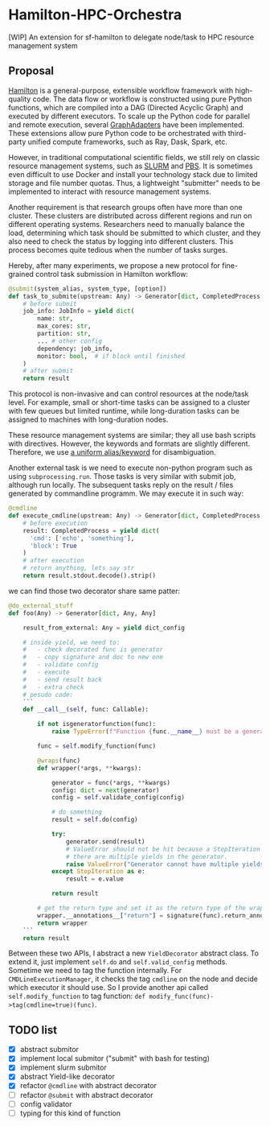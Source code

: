 # Hamilton-HPC-Orchestra
[WIP] An extension for sf-hamilton to delegate node/task to HPC resource management system

## Proposal
[Hamilton](https://hamilton.dagworks.io/en/latest/) is a general-purpose, extensible workflow framework with high-quality code. The data flow or workflow is constructed using pure Python functions, which are compiled into a DAG (Directed Acyclic Graph) and executed by different executors. To scale up the Python code for parallel and remote execution, several [GraphAdapters](https://hamilton.dagworks.io/en/latest/reference/graph-adapters/) have been implemented. These extensions allow pure Python code to be orchestrated with third-party unified compute frameworks, such as Ray, Dask, Spark, etc.

However, in traditional computational scientific fields, we still rely on classic resource management systems, such as [SLURM](https://slurm.schedmd.com/documentation.html) and [PBS](https://www.pbs.org/). It is sometimes even difficult to use Docker and install your technology stack due to limited storage and file number quotas. Thus, a lightweight "submitter" needs to be implemented to interact with resource management systems. 

Another requirement is that research groups often have more than one cluster. These clusters are distributed across different regions and run on different operating systems. Researchers need to manually balance the load, determining which task should be submitted to which cluster, and they also need to check the status by logging into different clusters. This process becomes quite tedious when the number of tasks surges.

Hereby, after many experiments, we propose a new protocol for fine-grained control task submission in Hamilton workflow:
```python
@submit(system_alias, system_type, [option])
def task_to_submite(upstream: Any) -> Generator[dict, CompletedProcess, Any]:
    # before submit
    job_info: JobInfo = yield dict(
        name: str,
        max_cores: str,
        partition: str,
        ... # other config
        dependency: job_info,
        monitor: bool,  # if block until finished
    )
    # after submit
    return result
```
This protocol is non-invasive and can control resources at the node/task level. For example, small or short-time tasks can be assigned to a cluster with few queues but limited runtime, while long-duration tasks can be assigned to machines with long-duration nodes.

These resource management systems are similar; they all use bash scripts with directives. However, the keywords and formats are slightly different. Therefore, we use [a uniform alias/keyword](https://github.com/pyiron/pysqa) for disambiguation.

Another external task is we need to execute non-python program such as using `subprocessing.run`. Those tasks is very similar with submit job, although run locally. The subsequent tasks reply on the result / files generated by commandline programm. We may execute it in such way:

```python
@cmdline
def execute_cmdline(upstream: Any) -> Generator[dict, CompletedProcess, str]:
    # before execution
    result: CompletedProcess = yield dict(
      'cmd': ['echo', 'something'],
      'block': True
    )
    # after execution
    # return anything, lets say str
    return result.stdout.decode().strip()
```
we can find those two decorator share same patter: 

``` python
@do_external_stuff
def foo(Any) -> Generator[dict, Any, Any]

    result_from_external: Any = yield dict_config

    # inside yield, we need to:
    #   - check decorated func is generator
    #   - copy signature and doc to new one
    #   - validate config
    #   - execute
    #   - send result back
    #   - extra check
    # pesudo code:
    ```
    def __call__(self, func: Callable):

        if not isgeneratorfunction(func):
            raise TypeError(f"Function {func.__name__} must be a generator function")

        func = self.modify_function(func)

        @wraps(func)
        def wrapper(*args, **kwargs):

            generator = func(*args, **kwargs)
            config: dict = next(generator)
            config = self.validate_config(config)

            # do something
            result = self.do(config)

            try:
                generator.send(result)
                # ValueError should not be hit because a StopIteration should be raised, unless
                # there are multiple yields in the generator.
                raise ValueError("Generator cannot have multiple yields.")
            except StopIteration as e:
                result = e.value

            return result

        # get the return type and set it as the return type of the wrapper
        wrapper.__annotations__["return"] = signature(func).return_annotation
        return wrapper
    ```
    return result
```

Between these two APIs, I abstract a new `YieldDecorator` abstract class. To extend it, just implement `self.do` and `self.valid_config` methods. Sometime we need to tag the function internally. For `CMDLineExecutionManager`, it checks the tag `cmdline` on the node and decide which executor it should use. So I provide another api called `self.modify_function` to tag function: `def modify_func(func)->tag(cmdline=true)(func)`.

## TODO list

- [x] abstract submitor
- [x] implement local submitor ("submit" with bash for testing)
- [x] implement slurm submitor
- [x] abstract Yield-like decorator
- [x] refactor `@cmdline` with abstract decorator
- [ ] refactor `@submit` with abstract decorator
- [ ] config validator
- [ ] typing for this kind of function